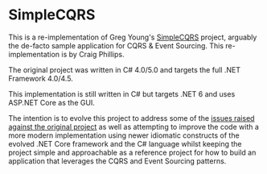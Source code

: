 # SimpleCQRS

This is a re-implementation of Greg Young's [SimpleCQRS](https://github.com/gregoryyoung/m-r) project, arguably the de-facto sample application for CQRS & Event Sourcing.  This re-implementation is by Craig Phillips.

The original project was written in C# 4.0/5.0 and targets the full .NET Framework 4.0/4.5.

This implementation is still written in C# but targets .NET 6 and uses ASP.NET Core as the GUI.

The intention is to evolve this project to address some of the [issues raised against the original project](https://github.com/gregoryyoung/m-r/issues) as well as attempting to improve the code with a more modern implementation using newer idiomatic constructs of the evolved .NET Core framework and the C# language whilst keeping the project simple and approachable as a reference project for how to build an application that leverages the CQRS and Event Sourcing patterns.

